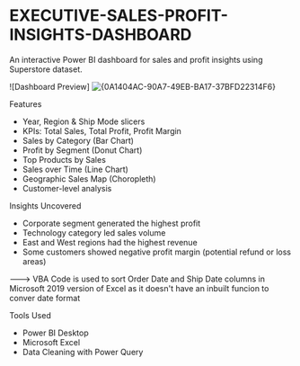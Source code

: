 # EXECUTIVE-SALES-PROFIT-INSIGHTS-DASHBOARD
An interactive Power BI dashboard for sales and profit insights using Superstore dataset.


![Dashboard Preview] ![{0A1404AC-90A7-49EB-BA17-37BFD22314F6}](https://github.com/user-attachments/assets/210976ef-4432-49f2-a15e-bace5e1aae88)




 Features

- Year, Region & Ship Mode slicers
- KPIs: Total Sales, Total Profit, Profit Margin
- Sales by Category (Bar Chart)
- Profit by Segment (Donut Chart)
- Top Products by Sales
- Sales over Time (Line Chart)
- Geographic Sales Map (Choropleth)
- Customer-level analysis





Insights Uncovered

- Corporate segment generated the highest profit
- Technology category led sales volume
- East and West regions had the highest revenue
- Some customers showed negative profit margin (potential refund or loss areas)

--->  VBA Code is used to sort Order Date and Ship Date columns in Microsoft 2019 version of Excel as it doesn't have an inbuilt funcion to conver date format 




 Tools Used

- Power BI Desktop
- Microsoft Excel
- Data Cleaning with Power Query
